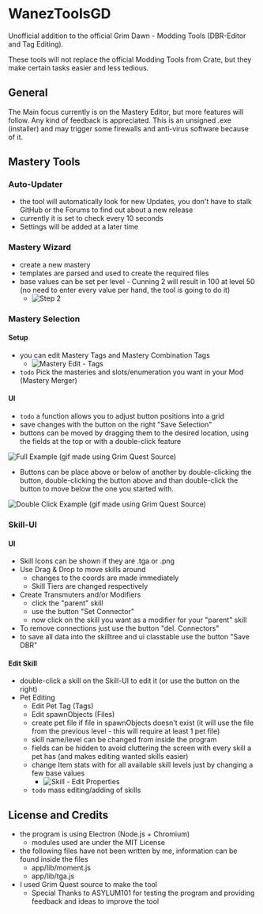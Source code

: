 # WanezToolsGD #
Unofficial addition to the official Grim Dawn - Modding Tools (DBR-Editor and Tag Editing).

These tools will not replace the official Modding Tools from Crate, but they make certain tasks easier and less tedious.

## General ##
The Main focus currently is on the Mastery Editor, but more features will follow. Any kind of feedback is appreciated.
This is an unsigned .exe (installer) and may trigger some firewalls and anti-virus software because of it.

## Mastery Tools ##
### Auto-Updater ###
* the tool will automatically look for new Updates, you don't have to stalk GitHub or the Forums to find out about a new release
* currently it is set to check every 10 seconds
* Settings will be added at a later time

### Mastery Wizard ###
* create a new mastery
* templates are parsed and used to create the required files
* base values can be set per level - Cunning 2 will result in 100 at level 50 (no need to enter every value per hand, the tool is going to do it)
  * ![Step 2](http://wanez.de/misc/WanezToolsGD-v0.1.2_MasteryWizard_step02.png "Step 2")

### Mastery Selection ###
#### Setup ####
* you can edit Mastery Tags and Mastery Combination Tags
  * ![Mastery Edit - Tags](http://wanez.de/misc/WanezToolsGD-v0.1.2_Mastery_tags.png "Mastery Edit - Tags")
* `todo` Pick the masteries and slots/enumeration you want in your Mod (Mastery Merger)

#### UI ####
* `todo` a function allows you to adjust button positions into a grid
* save changes with the button on the right "Save Selection"
* buttons can be moved by dragging them to the desired location, using the fields at the top or with a double-click feature

![Full Example (gif made using Grim Quest Source)](http://wanez.de/misc/selection_full-v0.0.5.gif "Full Example (gif made using Grim Quest Source)")

* Buttons can be place above or below of another by double-clicking the button, double-clicking the button above and than double-click the button to move below the one you started with.

![Double Click Example (gif made using Grim Quest Source)](http://wanez.de/misc/WanezToolsGD-v0.0.5_MasterySelection_dblclick.gif "Double Click Example (gif made using Grim Quest Source)")

### Skill-UI ###
#### UI ####
* Skill Icons can be shown if they are .tga or .png
* Use Drag & Drop to move skills around
  * changes to the coords are made immediately
  * Skill Tiers are changed respectively
* Create Transmuters and/or Modifiers
  * click the "parent" skill
  * use the button "Set Connector"
  * now click on the skill you want as a modifier for your "parent" skill
* To remove connections just use the button "del. Connectors"
* to save all data into the skilltree and ui classtable use the button "Save DBR"

#### Edit Skill ####
* double-click a skill on the Skill-UI to edit it (or use the button on the right)
* Pet Editing
  * Edit Pet Tag (Tags)
  * Edit spawnObjects (Files)
  * create pet file if file in spawnObjects doesn't exist (it will use the file from the previous level - this will require at least 1 pet file)
  * skill name/level can be changed from inside the program
  * fields can be hidden to avoid cluttering the screen with every skill a pet has (and makes editing wanted skills easier)
  * change Item stats with for all available skill levels just by changing a few base values
    * ![Skill - Edit Properties](http://wanez.de/misc/WanezToolsGD-v0.1.2_SkillEdit_properties.gif "Skill - Edit Properties")
  * `todo` mass editing/adding of skills

## License and Credits ##
* the program is using Electron (Node.js + Chromium)
  * modules used are under the MIT License
* the following files have not been written by me, information can be found inside the files
  * app/lib/moment.js
  * app/lib/tga.js
* I used Grim Quest source to make the tool
  * Special Thanks to ASYLUM101 for testing the program and providing feedback and ideas to improve the tool